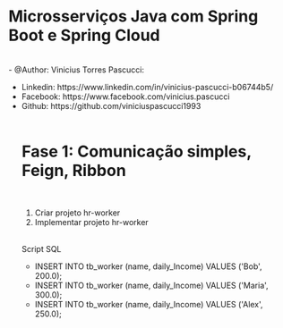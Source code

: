 <h1>Microsserviços Java com Spring Boot e Spring Cloud</h1>

<br />
 - @Author: Vinicius Torres Pascucci:
 <br />
 <ul>
  <li>Linkedin: https://www.linkedin.com/in/vinicius-pascucci-b06744b5/</li>
  <li>Facebook: https://www.facebook.com/vinicius.pascucci </li>
  <li>Github: https://github.com/viniciuspascucci1993 </li>
 
<br />

<h1>Fase 1: Comunicação simples, Feign, Ribbon</h1>

<br />

<ol>
  <li>Criar projeto hr-worker</li>
  <li>Implementar projeto hr-worker</li>
</ol>

<br />

Script SQL

<ul>
 <li>INSERT INTO tb_worker (name, daily_Income) VALUES ('Bob', 200.0);</li>
 <li>INSERT INTO tb_worker (name, daily_Income) VALUES ('Maria', 300.0);</li>
 <li>INSERT INTO tb_worker (name, daily_Income) VALUES ('Alex', 250.0);</li>
</ul>

